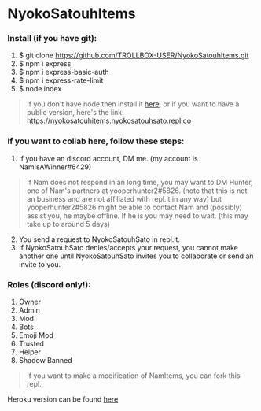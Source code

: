 # NyokoSatouhItems
### Install (if you have git):
1. $ git clone https://github.com/TROLLBOX-USER/NyokoSatouhItems.git
2. $ npm i express
3. $ npm i express-basic-auth
4. $ npm i express-rate-limit
5. $ node index

> If you don't have node then install it [here](https://nodejs.org/en/), or if you want to have a public version, here's the link: https://nyokosatouhitems.nyokosatouhsato.repl.co

### If you want to collab here, follow these steps:
1. If you have an discord account, DM me. (my account is NamIsAWinner#6429)
> If Nam does not respond in an long time, you may want to DM Hunter, one of Nam's partners at yooperhunter2#5826. (note that this is not an business and are not affiliated with repl.it in any way)
but yooperhunter2#5826 might be able to contact Nam and (possibly) assist you, he maybe offline. If he is you may need to wait. (this may take up to around 5 days)

2. You send a request to NyokoSatouhSato in repl.it. 
3. If NyokoSatouhSato denies/accepts your request, you cannot make another one until NyokoSatouhSato invites you to collaborate or send an invite to you.

### Roles (discord only!):
1. Owner
2. Admin
3. Mod
4. Bots
5. Emoji Mod
6. Trusted
7. Helper
8. Shadow Banned 

> If you want to make a modification of NamItems, you can fork this repl.

Heroku version can be found [here](https://namitems.herokuapp.com/)